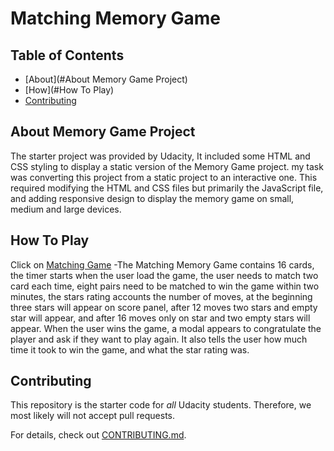# Matching Memory Game

## Table of Contents

* [About](#About Memory Game Project)
* [How](#How To Play)
* [Contributing](#contributing)

## About Memory Game Project

The starter project was provided by Udacity, It included some HTML and CSS styling  to display a static version of the Memory Game project. my task was converting this project from a static project to an interactive one. This required modifying the HTML and CSS files but primarily the JavaScript file, and adding responsive design to display the memory game on small, medium and large devices.


## How To Play

 Click on [Matching Game](https://aliismeal.github.io/memory-game.github.io/)
 -The Matching Memory Game contains 16 cards, the timer  starts when the user load the game, the user needs to match two card each time, eight pairs need to be matched to win the game within two minutes, the stars rating accounts the number of moves, at the beginning three stars will appear on score panel, after 12 moves two stars and empty star will appear, and after 16 moves only on star and two empty stars  will appear.
 When the user wins the game, a modal appears to congratulate the player and ask if they want to play again. It  also tells the user how much time it took to win the game, and what the star rating was.

## Contributing

This repository is the starter code for _all_ Udacity students. Therefore, we most likely will not accept pull requests.

For details, check out [CONTRIBUTING.md](CONTRIBUTING.md).
